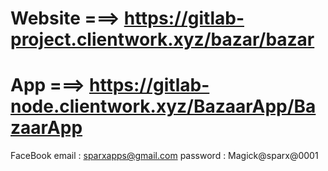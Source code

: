 



# Website ===> https://gitlab-project.clientwork.xyz/bazar/bazar
# App ===> https://gitlab-node.clientwork.xyz/BazaarApp/BazaarApp







FaceBook 
    email : sparxapps@gmail.com
    password : Magick@sparx@0001